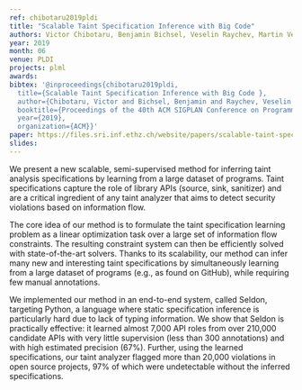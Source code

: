 ```yaml
---
ref: chibotaru2019pldi
title: "Scalable Taint Specification Inference with Big Code"
authors: Victor Chibotaru, Benjamin Bichsel, Veselin Raychev, Martin Vechev
year: 2019
month: 06
venue: PLDI
projects: plml
awards:
bibtex: '@inproceedings{chibotaru2019pldi,
  title={Scalable Taint Specification Inference with Big Code },
  author={Chibotaru, Victor and Bichsel, Benjamin and Raychev, Veselin and Vechev, Martin},
  booktitle={Proceedings of the 40th ACM SIGPLAN Conference on Programming Language Design and Implementation},
  year={2019},
  organization={ACM}}'
paper: https://files.sri.inf.ethz.ch/website/papers/scalable-taint-specification-inference-pldi2019.pdf
slides: 
---
```


We present a new scalable, semi-supervised method for inferring taint analysis specifications by learning from a large dataset of programs. Taint specifications capture the role of library APIs (source, sink, sanitizer) and are a critical ingredient of any taint analyzer that aims to detect security violations based on information flow.

The core idea of our method is to formulate the taint specification learning problem as a linear optimization task over a large set of information flow constraints. The resulting constraint system can then be efficiently solved with state-of-the-art solvers. Thanks to its scalability, our method can infer many new and interesting taint specifications by simultaneously learning from a large dataset of programs (e.g., as found on GitHub), while requiring few manual annotations.

We implemented our method in an end-to-end system, called Seldon, targeting Python, a language where static specification inference is particularly hard due to lack of typing information. We show that Seldon is practically effective: it learned almost 7,000 API roles from over 210,000 candidate APIs with very little supervision (less than 300 annotations) and with high estimated precision (67%). Further, using the learned specifications, our taint analyzer flagged more than 20,000 violations in open source projects, 97% of which were undetectable without the inferred specifications.
